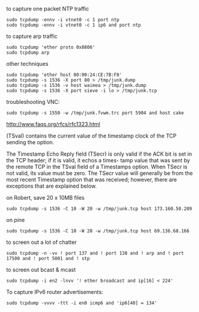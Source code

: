 to capture one packet NTP traffic
```
sudo tcpdump -ennv -i vtnet0 -c 1 port ntp
sudo tcpdump -ennv -i vtnet0 -c 1 ip6 and port ntp
```
to capture arp traffic
```
sudo tcpdump 'ether proto 0x0806'
sudo tcpdump arp
```
other techniques
```
sudo tcpdump 'ether host 00:00:24:CE:7B:F8'
sudo tcpdump -s 1536 -X port 80 > /tmp/junk.dump
sudo tcpdump -s 1536 -v host waimea > /tmp/junk.dump
sudo tcpdump -s 1536 -X port sieve -i lo > /tmp/junk.tcp
```
troubleshooting VNC:
```
sudo tcpdump -s 1550 -w /tmp/junk.fvwm.trc port 5904 and host cake
```
http://www.faqs.org/rfcs/rfc1323.html

(TSval) contains the current value of the timestamp clock of the TCP sending the option.

The Timestamp Echo Reply field (TSecr) is only valid if the ACK bit is set in the TCP header; if it is valid, it echos a times- tamp value that was sent by the remote TCP in the TSval field of a Timestamps option.  When TSecr is not valid, its value must be zero.  The TSecr value will generally be from the most recent Timestamp option that was received; however, there are exceptions that are explained below.

on Robert, save 20 x 10MB files
```
sudo tcpdump -s 1536 -C 10 -W 20 -w /tmp/junk.tcp host 173.160.50.209
```
on pine
```
sudo tcpdump -s 1536 -C 10 -W 20 -w /tmp/junk.tcp host 69.136.68.166
```
to screen out a lot of chatter
```
sudo tcpdump -n -vv ! port 137 and ! port 138 and ! arp and ! port 17500 and ! port 5001 and ! stp
```
to screen out bcast & mcast
```
sudo tcpdump -i en2 -lnvv '! ether broadcast and ip[16] < 224'
```
To capture IPv6 router advertisements:
```
sudo tcpdump -vvvv -ttt -i en0 icmp6 and 'ip6[40] = 134'
```
